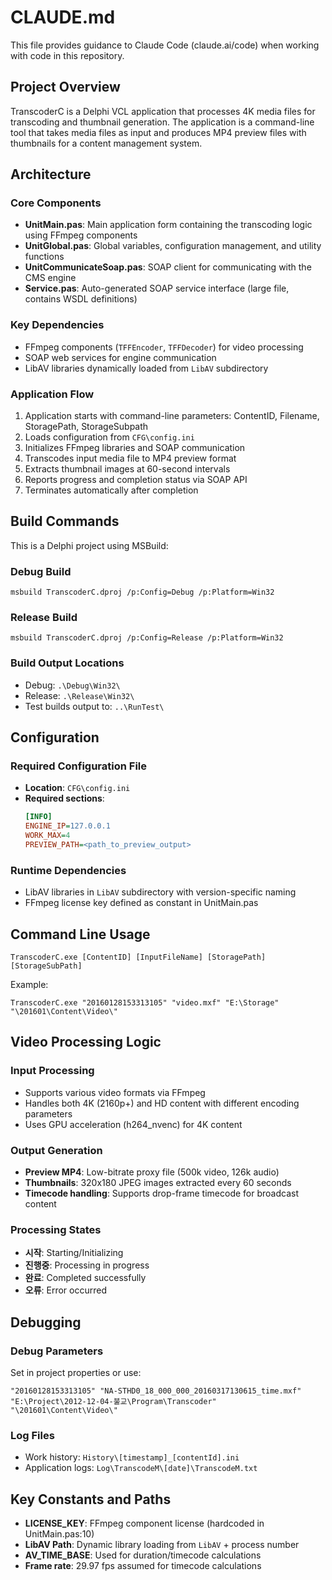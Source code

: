 # CLAUDE.md

This file provides guidance to Claude Code (claude.ai/code) when working with code in this repository.

## Project Overview

TranscoderC is a Delphi VCL application that processes 4K media files for transcoding and thumbnail generation. The application is a command-line tool that takes media files as input and produces MP4 preview files with thumbnails for a content management system.

## Architecture

### Core Components

- **UnitMain.pas**: Main application form containing the transcoding logic using FFmpeg components
- **UnitGlobal.pas**: Global variables, configuration management, and utility functions
- **UnitCommunicateSoap.pas**: SOAP client for communicating with the CMS engine
- **Service.pas**: Auto-generated SOAP service interface (large file, contains WSDL definitions)

### Key Dependencies

- FFmpeg components (`TFFEncoder`, `TFFDecoder`) for video processing
- SOAP web services for engine communication
- LibAV libraries dynamically loaded from `LibAV` subdirectory

### Application Flow

1. Application starts with command-line parameters: ContentID, Filename, StoragePath, StorageSubpath
2. Loads configuration from `CFG\config.ini`
3. Initializes FFmpeg libraries and SOAP communication
4. Transcodes input media file to MP4 preview format
5. Extracts thumbnail images at 60-second intervals
6. Reports progress and completion status via SOAP API
7. Terminates automatically after completion

## Build Commands

This is a Delphi project using MSBuild:

### Debug Build
```
msbuild TranscoderC.dproj /p:Config=Debug /p:Platform=Win32
```

### Release Build
```
msbuild TranscoderC.dproj /p:Config=Release /p:Platform=Win32
```

### Build Output Locations
- Debug: `.\Debug\Win32\`
- Release: `.\Release\Win32\`
- Test builds output to: `..\RunTest\`

## Configuration

### Required Configuration File
- **Location**: `CFG\config.ini`
- **Required sections**:
  ```ini
  [INFO]
  ENGINE_IP=127.0.0.1
  WORK_MAX=4
  PREVIEW_PATH=<path_to_preview_output>
  ```

### Runtime Dependencies
- LibAV libraries in `LibAV` subdirectory with version-specific naming
- FFmpeg license key defined as constant in UnitMain.pas

## Command Line Usage

```
TranscoderC.exe [ContentID] [InputFileName] [StoragePath] [StorageSubPath]
```

Example:
```
TranscoderC.exe "20160128153313105" "video.mxf" "E:\Storage" "\201601\Content\Video\"
```

## Video Processing Logic

### Input Processing
- Supports various video formats via FFmpeg
- Handles both 4K (2160p+) and HD content with different encoding parameters
- Uses GPU acceleration (h264_nvenc) for 4K content

### Output Generation
- **Preview MP4**: Low-bitrate proxy file (500k video, 126k audio)
- **Thumbnails**: 320x180 JPEG images extracted every 60 seconds
- **Timecode handling**: Supports drop-frame timecode for broadcast content

### Processing States
- **시작**: Starting/Initializing
- **진행중**: Processing in progress
- **완료**: Completed successfully
- **오류**: Error occurred

## Debugging

### Debug Parameters
Set in project properties or use:
```
"20160128153313105" "NA-STHD0_18_000_000_20160317130615_time.mxf" "E:\Project\2012-12-04-불교\Program\Transcoder" "\201601\Content\Video\"
```

### Log Files
- Work history: `History\[timestamp]_[contentId].ini`
- Application logs: `Log\TranscodeM\[date]\TranscodeM.txt`

## Key Constants and Paths

- **LICENSE_KEY**: FFmpeg component license (hardcoded in UnitMain.pas:10)
- **LibAV Path**: Dynamic library loading from `LibAV` + process number
- **AV_TIME_BASE**: Used for duration/timecode calculations
- **Frame rate**: 29.97 fps assumed for timecode calculations